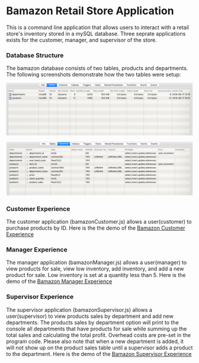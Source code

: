 # Bamazon Retail Store Application
This is a command line application that allows users to interact with a retail store's inventory stored in a mySQL database. Three seprate applications exists for the customer, manager, and supervisor of the store. 

### Database Structure
The bamazon database consists of two tables, products and departments. The following screenshots demonstrate how the two tables were setup:

![Image of Tables](https://github.com/udugam/bamazon/blob/master/screenshots/BamazonTables.png)

![Image of Columns](https://github.com/udugam/bamazon/blob/master/screenshots/BamazonColumns.png)

### Customer Experience
The customer application (bamazonCustomer.js) allows a user(customer) to purchase products by ID. Here is the the demo of the [Bamazon Customer Experience](https://youtu.be/15JqEcQBagU)

### Manager Experience
The manager application (bamazonManager.js) allows a user(manager) to view products for sale, view low inventory, add inventory, and add a new product for sale. Low inventory is set at a quantity less than 5. Here is the demo of the [Bamazon Manager Experience](https://youtu.be/kzj6OEj8Tdk)

### Supervisor Experience
The supervisor application (bamazonSupervisor.js) allows a user(supervisor) to view products sales by department and add new departments. The products sales by department option will print to the console all departments that have products for sale while summing up the total sales and calculating the total profit. Overhead costs are pre-set in the program code. Please also note that when a new department is added, it will not show up on the product sales table until a supervisor adds a product to the department. Here is the demo of the [Bamazon Supervisor Experience](https://youtu.be/tgTuOKWlBzs)




